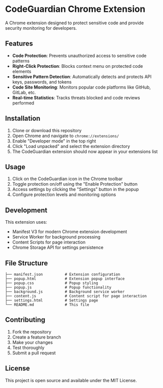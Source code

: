 # CodeGuardian Chrome Extension

A Chrome extension designed to protect sensitive code and provide security monitoring for developers.

## Features

- **Code Protection**: Prevents unauthorized access to sensitive code patterns
- **Right-Click Protection**: Blocks context menu on protected code elements
- **Sensitive Pattern Detection**: Automatically detects and protects API keys, passwords, and tokens
- **Code Site Monitoring**: Monitors popular code platforms like GitHub, GitLab, etc.
- **Real-time Statistics**: Tracks threats blocked and code reviews performed

## Installation

1. Clone or download this repository
2. Open Chrome and navigate to `chrome://extensions/`
3. Enable "Developer mode" in the top right
4. Click "Load unpacked" and select the extension directory
5. The CodeGuardian extension should now appear in your extensions list

## Usage

1. Click on the CodeGuardian icon in the Chrome toolbar
2. Toggle protection on/off using the "Enable Protection" button
3. Access settings by clicking the "Settings" button in the popup
4. Configure protection levels and monitoring options

## Development

This extension uses:
- Manifest V3 for modern Chrome extension development
- Service Worker for background processing
- Content Scripts for page interaction
- Chrome Storage API for settings persistence

## File Structure

```
├── manifest.json          # Extension configuration
├── popup.html             # Extension popup interface
├── popup.css              # Popup styling
├── popup.js               # Popup functionality
├── background.js          # Background service worker
├── content.js             # Content script for page interaction
├── settings.html          # Settings page
└── README.md              # This file
```

## Contributing

1. Fork the repository
2. Create a feature branch
3. Make your changes
4. Test thoroughly
5. Submit a pull request

## License

This project is open source and available under the MIT License.